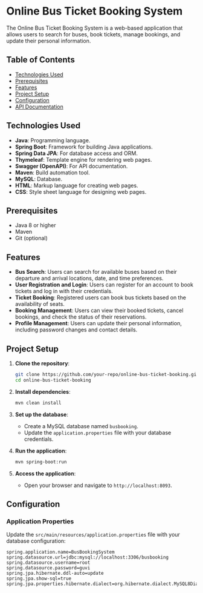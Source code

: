 # Online Bus Ticket Booking System

The Online Bus Ticket Booking System is a web-based application that allows users to search for buses, book tickets, manage bookings, and update their personal information.

## Table of Contents
- [Technologies Used](#technologies-used)
- [Prerequisites](#prerequisites)
- [Features](#features)
- [Project Setup](#project-setup)
- [Configuration](#configuration)
- [API Documentation](#api-documentation)

## Technologies Used

- **Java**: Programming language.
- **Spring Boot**: Framework for building Java applications.
- **Spring Data JPA**: For database access and ORM.
- **Thymeleaf**: Template engine for rendering web pages.
- **Swagger (OpenAPI)**: For API documentation.
- **Maven**: Build automation tool.
- **MySQL**: Database.
- **HTML**: Markup language for creating web pages.
- **CSS**: Style sheet language for designing web pages.

## Prerequisites

- Java 8 or higher
- Maven
- Git (optional)

## Features

- **Bus Search**: Users can search for available buses based on their departure and arrival locations, date, and time preferences.
- **User Registration and Login**: Users can register for an account to book tickets and log in with their credentials.
- **Ticket Booking**: Registered users can book bus tickets based on the availability of seats.
- **Booking Management**: Users can view their booked tickets, cancel bookings, and check the status of their reservations.
- **Profile Management**: Users can update their personal information, including password changes and contact details.

## Project Setup

1. **Clone the repository**:
    ```sh
    git clone https://github.com/your-repo/online-bus-ticket-booking.git
    cd online-bus-ticket-booking
    ```

2. **Install dependencies**:
    ```sh
    mvn clean install
    ```

3. **Set up the database**:
    - Create a MySQL database named `busbooking`.
    - Update the `application.properties` file with your database credentials.

4. **Run the application**:
    ```sh
    mvn spring-boot:run
    ```

5. **Access the application**:
    - Open your browser and navigate to `http://localhost:8093`.

## Configuration

### Application Properties

Update the `src/main/resources/application.properties` file with your database configuration:

```properties
spring.application.name=BusBookingSystem
spring.datasource.url=jdbc:mysql://localhost:3306/busbooking
spring.datasource.username=root
spring.datasource.password=guvi
spring.jpa.hibernate.ddl-auto=update
spring.jpa.show-sql=true
spring.jpa.properties.hibernate.dialect=org.hibernate.dialect.MySQL8Dialect
```

  
